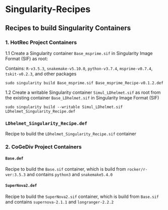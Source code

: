 # Singularity-Recipes

## Recipes to build Singularity Containers

### 1. HotRec Project Containers
1.1 Create a Singularity container `Base_msprime.sif` in Singularity Image Format (SIF) as root: 

Contains: `R-v3.5.3`, `snakemake-v5.10.0`, `python-v3.7.4`, `msprime-v0.7.4`, `tskit-v0.2.3`, and other packages 

`sudo singularity build Base_msprime.sif Base_msprime_Recipe-v0.1.2.def`

1.2 Create a writable Singularity container `Simul_LDhelmet.sif` as root from the existing container `Base_LDhelmet.sif` in Singularity Image Format (SIF) 

`sudo singularity build --writable Simul_LDhelmet.sif LDhelmet_Singularity_Recipe.def`

### `LDhelmet_Singularity_Recipe.def` 
Recipe to build the `LDhelmet_Singularity_Recipe.sif` container


### 2. CoGeDiv Project Containers

#### `Base.def`
Recipe to build the `Base.sif` container, which is build from `rocker/r-ver:3.5.3` and contains `python3` and `snakemake5.4.0`

#### `SuperNova2.def`
Recipe to build the `SuperNova2.sif` container, which is build from `Base.sif` and contains `supernova-2.1.1` and `longranger-2.2.2`

